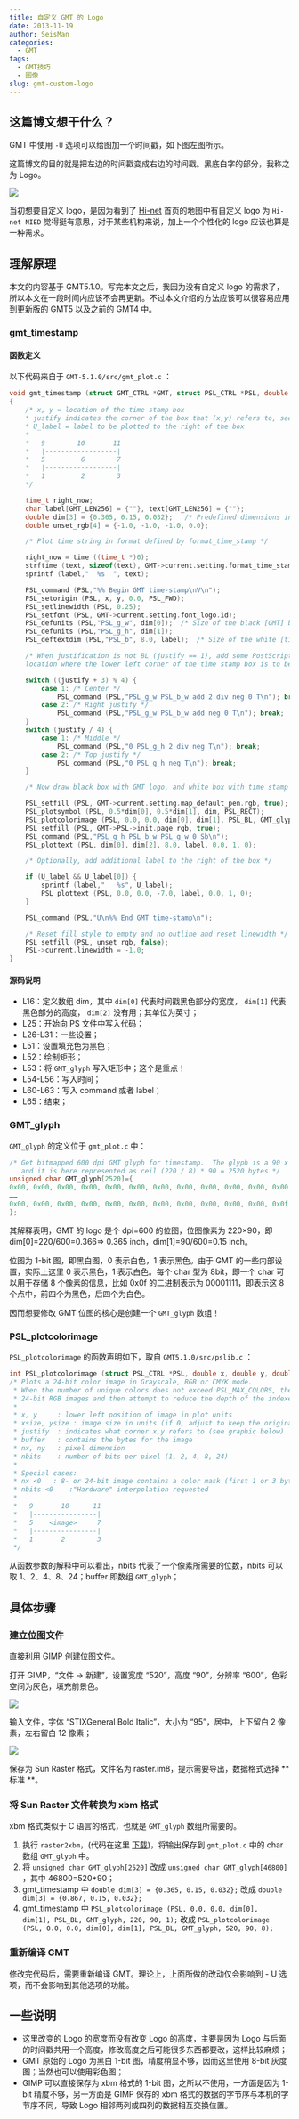 ```yaml
---
title: 自定义 GMT 的 Logo
date: 2013-11-19
author: SeisMan
categories:
  - GMT
tags:
  - GMT技巧
  - 图像
slug: gmt-custom-logo
---
```


## 这篇博文想干什么？

GMT 中使用 `-U` 选项可以给图加一个时间戳，如下图左图所示。

这篇博文的目的就是把左边的时间戳变成右边的时间戳。黑底白字的部分，我称之为 Logo。

![](/images/2013111901.jpg)

当初想要自定义 logo，是因为看到了 [Hi-net](http://www.hinet.bosai.go.jp/) 首页的地图中有自定义 logo 为 `Hi-net NIED` 觉得挺有意思，对于某些机构来说，加上一个个性化的 logo 应该也算是一种需求。

<!--more-->

## 理解原理

本文的内容基于 GMT5.1.0。写完本文之后，我因为没有自定义 logo 的需求了，所以本文在一段时间内应该不会再更新。不过本文介绍的方法应该可以很容易应用到更新版的 GMT5 以及之前的 GMT4 中。

### gmt_timestamp

#### 函数定义

以下代码来自于 `GMT-5.1.0/src/gmt_plot.c` ：

``` C
void gmt_timestamp (struct GMT_CTRL *GMT, struct PSL_CTRL *PSL, double x, double y, unsigned int justify, char *U_label)
{
    /* x, y = location of the time stamp box
    * justify indicates the corner of the box that (x,y) refers to, see below
    * U_label = label to be plotted to the right of the box
    *
    *   9        10       11
    *   |------------------|
    *   5         6        7
    *   |------------------|
    *   1         2        3
    */

    time_t right_now;
    char label[GMT_LEN256] = {""}, text[GMT_LEN256] = {""};
    double dim[3] = {0.365, 0.15, 0.032};   /* Predefined dimensions in inches */
    double unset_rgb[4] = {-1.0, -1.0, -1.0, 0.0};

    /* Plot time string in format defined by format_time_stamp */

    right_now = time ((time_t *)0);
    strftime (text, sizeof(text), GMT->current.setting.format_time_stamp, localtime (&right_now));
    sprintf (label,"  %s  ", text);

    PSL_command (PSL,"%% Begin GMT time-stamp\nV\n");
    PSL_setorigin (PSL, x, y, 0.0, PSL_FWD);
    PSL_setlinewidth (PSL, 0.25);
    PSL_setfont (PSL, GMT->current.setting.font_logo.id);
    PSL_defunits (PSL,"PSL_g_w", dim[0]);  /* Size of the black [GMT] box */
    PSL_defunits (PSL,"PSL_g_h", dim[1]);
    PSL_deftextdim (PSL,"PSL_b", 8.0, label);  /* Size of the white [timestamp] box (use only length) */

    /* When justification is not BL (justify == 1), add some PostScript code to move to the
    location where the lower left corner of the time stamp box is to be drawn */

    switch ((justify + 3) % 4) {
        case 1: /* Center */
            PSL_command (PSL,"PSL_g_w PSL_b_w add 2 div neg 0 T\n"); break;
        case 2: /* Right justify */
            PSL_command (PSL,"PSL_g_w PSL_b_w add neg 0 T\n"); break;
    }
    switch (justify / 4) {
        case 1: /* Middle */
            PSL_command (PSL,"0 PSL_g_h 2 div neg T\n"); break;
        case 2: /* Top justify */
            PSL_command (PSL,"0 PSL_g_h neg T\n"); break;
    }

    /* Now draw black box with GMT logo, and white box with time stamp */

    PSL_setfill (PSL, GMT->current.setting.map_default_pen.rgb, true);
    PSL_plotsymbol (PSL, 0.5*dim[0], 0.5*dim[1], dim, PSL_RECT);
    PSL_plotcolorimage (PSL, 0.0, 0.0, dim[0], dim[1], PSL_BL, GMT_glyph, 220, 90, 1);
    PSL_setfill (PSL, GMT->PSL->init.page_rgb, true);
    PSL_command (PSL,"PSL_g_h PSL_b_w PSL_g_w 0 Sb\n");
    PSL_plottext (PSL, dim[0], dim[2], 8.0, label, 0.0, 1, 0);

    /* Optionally, add additional label to the right of the box */

    if (U_label && U_label[0]) {
        sprintf (label,"   %s", U_label);
        PSL_plottext (PSL, 0.0, 0.0, -7.0, label, 0.0, 1, 0);
    }

    PSL_command (PSL,"U\n%% End GMT time-stamp\n");

    /* Reset fill style to empty and no outline and reset linewidth */
    PSL_setfill (PSL, unset_rgb, false);
    PSL->current.linewidth = -1.0;
}
```

#### 源码说明

-   L16：定义数组 dim，其中 `dim[0]` 代表时间戳黑色部分的宽度， `dim[1]` 代表黑色部分的高度， `dim[2]` 没有用；其单位为英寸；
-   L25：开始向 PS 文件中写入代码；
-   L26-L31：一些设置；
-   L51：设置填充色为黑色；
-   L52：绘制矩形；
-   L53：将 `GMT_glyph` 写入矩形中；这个是重点！
-   L54-L56：写入时间；
-   L60-L63：写入 command 或者 label；
-   L65：结束；

### GMT_glyph

`GMT_glyph` 的定义位于 `gmt_plot.c` 中：

``` C
/* Get bitmapped 600 dpi GMT glyph for timestamp.  The glyph is a 90 x 220 pixel 1-bit image
   and it is here represented as ceil (220 / 8) * 90 = 2520 bytes */
unsigned char GMT_glyph[2520]={
0x00, 0x00, 0x00, 0x00, 0x00, 0x00, 0x00, 0x00, 0x00, 0x00, 0x00, 0x00, 0x00, 0x00, 0x00, 0x00,
……
0x00, 0x00, 0x00, 0x00, 0x00, 0x00, 0x00, 0x00, 0x00, 0x00, 0x00, 0x0f, 0x00, 0x00, 0x00, 0x00,
};
```

其解释表明，GMT 的 logo 是个 dpi=600 的位图，位图像素为 220×90，即 dim[0]=220/600=0.366=> 0.365 inch，dim[1]=90/600=0.15 inch。

位图为 1-bit 图，即黑白图，0 表示白色，1 表示黑色。由于 GMT 的一些内部设置，实际上这里 0 表示黑色，1 表示白色。每个 char 型为 8bit，即一个 char 可以用于存储 8 个像素的信息，比如 0x0f 的二进制表示为 00001111，即表示这 8 个点中，前四个为黑色，后四个为白色。

因而想要修改 GMT 位图的核心是创建一个 `GMT_glyph` 数组！

### PSL_plotcolorimage

`PSL_plotcolorimage` 的函数声明如下，取自 `GMT5.1.0/src/pslib.c` ：

``` C
int PSL_plotcolorimage (struct PSL_CTRL *PSL, double x, double y, double xsize, double ysize, int justify, unsigned char *buffer, int nx, int ny, int nbits);
/* Plots a 24-bit color image in Grayscale, RGB or CMYK mode.
 * When the number of unique colors does not exceed PSL_MAX_COLORS, the routine will index
 * 24-bit RGB images and then attempt to reduce the depth of the indexed image to 1, 2 or 4 bits.
 *
 * x, y     : lower left position of image in plot units
 * xsize, ysize : image size in units (if 0, adjust to keep the original aspect ratio)
 * justify  : indicates what corner x,y refers to (see graphic below)
 * buffer   : contains the bytes for the image
 * nx, ny   : pixel dimension
 * nbits    : number of bits per pixel (1, 2, 4, 8, 24)
 *
 * Special cases:
 * nx <0   : 8- or 24-bit image contains a color mask (first 1 or 3 bytes)
 * nbits <0    :"Hardware" interpolation requested
 *
 *   9       10      11
 *   |----------------|
 *   5    <image>     7
 *   |----------------|
 *   1       2        3
 */
```

从函数参数的解释中可以看出，nbits 代表了一个像素所需要的位数，nbits 可以取 1、2、4、8、24；buffer 即数组 `GMT_glyph`；

## 具体步骤

### 建立位图文件

直接利用 GIMP 创建位图文件。

打开 GIMP，“文件 -> 新建”，设置宽度 “520”，高度 “90”，分辨率 “600”，色彩空间为灰色，填充前景色。

![](/images/2013111902.jpg)

输入文件，字体 “STIXGeneral Bold Italic”，大小为 “95”，居中，上下留白 2 像素，左右留白 12 像素；

![](/images/2013111903.jpg)

保存为 Sun Raster 格式，文件名为 raster.im8，提示需要导出，数据格式选择 ** 标准 **。

### 将 Sun Raster 文件转换为 xbm 格式

xbm 格式类似于 C 语言的格式，也就是 `GMT_glyph` 数组所需要的。

1.  执行 `raster2xbm`，(代码在这里 [下载](/downloads/raster2xbm.tar.gz))，将输出保存到 `gmt_plot.c` 中的 char 数组 `GMT_glyph` 中。
2.  将 `unsigned char GMT_glyph[2520]` 改成 `unsigned char GMT_glyph[46800]` ，其中 46800=520\*90；
3.  gmt\_timestamp 中 `double dim[3] = {0.365, 0.15, 0.032};` 改成 `double dim[3] = {0.867, 0.15, 0.032};`
4.  gmt\_timestamp 中 `PSL_plotcolorimage (PSL, 0.0, 0.0, dim[0], dim[1], PSL_BL, GMT_glyph, 220, 90, 1);`
    改成 `PSL_plotcolorimage (PSL, 0.0, 0.0, dim[0], dim[1], PSL_BL, GMT_glyph, 520, 90, 8);`

### 重新编译 GMT

修改完代码后，需要重新编译 GMT。理论上，上面所做的改动仅会影响到 - U 选项，而不会影响到其他选项的功能。

## 一些说明

-   这里改变的 Logo 的宽度而没有改变 Logo 的高度，主要是因为 Logo 与后面的时间戳共用一个高度，修改高度之后可能很多东西都要改，这样比较麻烦；
-   GMT 原始的 Logo 为黑白 1-bit 图，精度稍显不够，因而这里使用 8-bit 灰度图；当然也可以使用彩色图；
-   GIMP 可以直接保存为 xbm 格式的 1-bit 图，之所以不使用，一方面是因为 1-bit 精度不够，另一方面是 GIMP 保存的 xbm 格式的数据的字节序与本机的字节序不同，导致 Logo 相邻两列或四列的数据相互交换位置。
